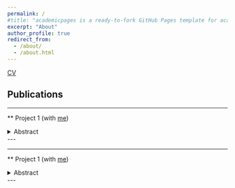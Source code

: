 ```yaml
---
permalink: /
#title: "academicpages is a ready-to-fork GitHub Pages template for academic personal websites"
excerpt: "About"
author_profile: true
redirect_from:
  - /about/
  - /about.html
---
```




[CV](http://academicpages.github.io/files/paper1.pdf)

<h2>Publications</h2>

---
** Project 1
(with [me](jpreusser.github.io))
<details>
  <summary>Abstract</summary>

  We do this and that, and a bit of something else.
</details>
---

---
** Project 1
(with [me](jpreusser.github.io))
<details>
<summary>Abstract</summary>

We do this and that, and a bit of something else.
</details>
---
